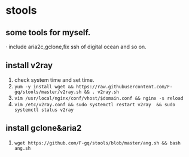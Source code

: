 # stools

## some tools for myself.
· include aria2c,gclone,fix ssh of digital ocean and so on.
## install v2ray

1. check system time and set time.
2. `yum -y install wget && https://raw.githubusercontent.com/F-gq/stools/master/v2ray.sh && . v2ray.sh`
3. `vim /usr/local/nginx/conf/vhost/$domain.conf && nginx -s reload`
4. `vim /etc/v2ray.conf && sudo systemctl restart v2ray  && sudo systemctl status v2ray`

## install gclone&aria2

1. `wget https://github.com/F-gq/stools/blob/master/ang.sh && bash ang.sh`